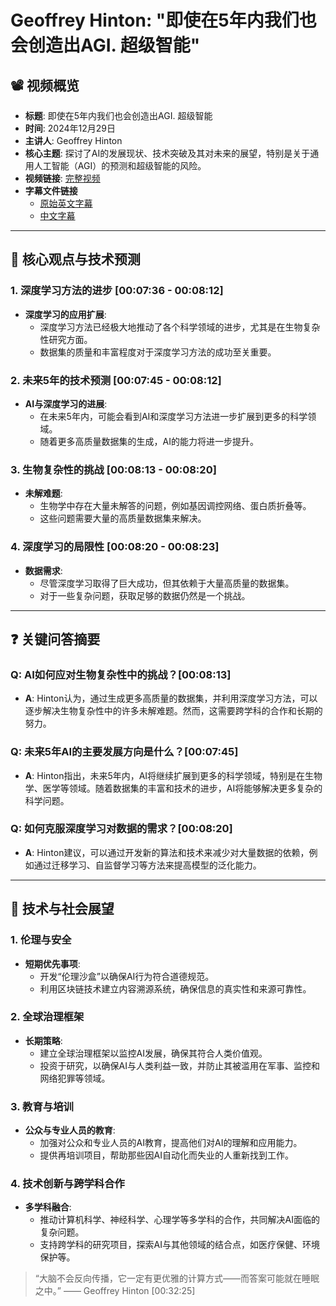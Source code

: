 # Geoffrey Hinton: "即使在5年内我们也会创造出AGI. 超级智能"

## 📽️ 视频概览
- **标题**: 即使在5年内我们也会创造出AGI. 超级智能  
- **时间**: 2024年12月29日  
- **主讲人**: Geoffrey Hinton  
- **核心主题**: 探讨了AI的发展现状、技术突破及其对未来的展望，特别是关于通用人工智能（AGI）的预测和超级智能的风险。  
- **视频链接**: [完整视频](https://www.youtube.com/watch?v=515TAgpJrYc)  
- **字幕文件链接**
  - [原始英文字幕](../srt/20241229Even_in_5_years_we_will_create_AGI_Superintelligence.txt)
  - [中文字幕](../srt/20241229Even_in_5_years_we_will_create_AGI_Superintelligence-中文.txt)
---

## 🎯 核心观点与技术预测

### 1. **深度学习方法的进步** [00:07:36 - 00:08:12]
- **深度学习的应用扩展**:
  - 深度学习方法已经极大地推动了各个科学领域的进步，尤其是在生物复杂性研究方面。
  - 数据集的质量和丰富程度对于深度学习方法的成功至关重要。

### 2. **未来5年的技术预测** [00:07:45 - 00:08:12]
- **AI与深度学习的进展**:
  - 在未来5年内，可能会看到AI和深度学习方法进一步扩展到更多的科学领域。
  - 随着更多高质量数据集的生成，AI的能力将进一步提升。

### 3. **生物复杂性的挑战** [00:08:13 - 00:08:20]
- **未解难题**:
  - 生物学中存在大量未解答的问题，例如基因调控网络、蛋白质折叠等。
  - 这些问题需要大量的高质量数据集来解决。

### 4. **深度学习的局限性** [00:08:20 - 00:08:23]
- **数据需求**:
  - 尽管深度学习取得了巨大成功，但其依赖于大量高质量的数据集。
  - 对于一些复杂问题，获取足够的数据仍然是一个挑战。

---

## ❓ 关键问答摘要

### Q: AI如何应对生物复杂性中的挑战？[00:08:13]
- **A**: Hinton认为，通过生成更多高质量的数据集，并利用深度学习方法，可以逐步解决生物复杂性中的许多未解难题。然而，这需要跨学科的合作和长期的努力。

### Q: 未来5年AI的主要发展方向是什么？[00:07:45]
- **A**: Hinton指出，未来5年内，AI将继续扩展到更多的科学领域，特别是在生物学、医学等领域。随着数据集的丰富和技术的进步，AI将能够解决更多复杂的科学问题。

### Q: 如何克服深度学习对数据的需求？[00:08:20]
- **A**: Hinton建议，可以通过开发新的算法和技术来减少对大量数据的依赖，例如通过迁移学习、自监督学习等方法来提高模型的泛化能力。

---

## 🔮 技术与社会展望

### 1. **伦理与安全**
- **短期优先事项**:
  - 开发“伦理沙盒”以确保AI行为符合道德规范。
  - 利用区块链技术建立内容溯源系统，确保信息的真实性和来源可靠性。

### 2. **全球治理框架**
- **长期策略**:
  - 建立全球治理框架以监控AI发展，确保其符合人类价值观。
  - 投资于研究，以确保AI与人类利益一致，并防止其被滥用在军事、监控和网络犯罪等领域。

### 3. **教育与培训**
- **公众与专业人员的教育**:
  - 加强对公众和专业人员的AI教育，提高他们对AI的理解和应用能力。
  - 提供再培训项目，帮助那些因AI自动化而失业的人重新找到工作。

### 4. **技术创新与跨学科合作**
- **多学科融合**:
  - 推动计算机科学、神经科学、心理学等多学科的合作，共同解决AI面临的复杂问题。
  - 支持跨学科的研究项目，探索AI与其他领域的结合点，如医疗保健、环境保护等。

> “大脑不会反向传播，它一定有更优雅的计算方式——而答案可能就在睡眠之中。” —— Geoffrey Hinton [00:32:25]
